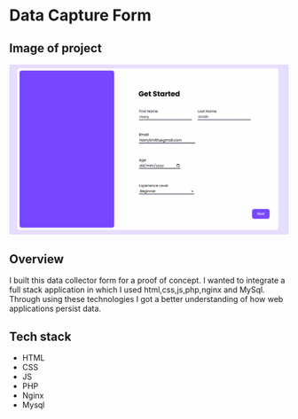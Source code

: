# Data Capture Form

## Image of project
![proj-img](./project-image.png)

## Overview
I built this data collector form for a proof of concept. I wanted to integrate a full stack application in which I used html,css,js,php,nginx and MySql.
Through using these technologies I got a better understanding of how web applications persist data.

## Tech stack

+ HTML
+ CSS
+ JS
+ PHP
+ Nginx
+ Mysql




